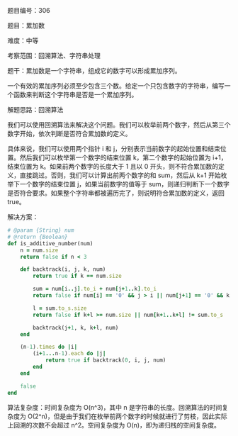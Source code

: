 题目编号：306

题目：累加数

难度：中等

考察范围：回溯算法、字符串处理

题干：累加数是一个字符串，组成它的数字可以形成累加序列。

一个有效的累加序列必须至少包含三个数。给定一个只包含数字的字符串，编写一个函数来判断这个字符串是否是一个累加序列。

解题思路：回溯算法

我们可以使用回溯算法来解决这个问题。我们可以枚举前两个数字，然后从第三个数字开始，依次判断是否符合累加数的定义。

具体来说，我们可以使用两个指针 i 和 j，分别表示当前数字的起始位置和结束位置。然后我们可以枚举第一个数字的结束位置 k，第二个数字的起始位置为 i+1，结束位置为 k。如果前两个数字的长度大于 1 且以 0 开头，则不符合累加数的定义，直接跳过。否则，我们可以计算出前两个数字的和 sum，然后从 k+1 开始枚举下一个数字的结束位置 j，如果当前数字的值等于 sum，则递归判断下一个数字是否符合要求。如果整个字符串都被遍历完了，则说明符合累加数的定义，返回 true。

解决方案：

```ruby
# @param {String} num
# @return {Boolean}
def is_additive_number(num)
    n = num.size
    return false if n < 3

    def backtrack(i, j, k, num)
        return true if k == num.size

        sum = num[i..j].to_i + num[j+1..k].to_i
        return false if num[i] == '0' && j > i || num[j+1] == '0' && k > j+1

        l = sum.to_s.size
        return false if k+l >= num.size || num[k+1..k+l] != sum.to_s

        backtrack(j+1, k, k+l, num)
    end

    (n-1).times do |i|
        (i+1...n-1).each do |j|
            return true if backtrack(0, i, j, num)
        end
    end

    false
end
```

算法复杂度：时间复杂度为 O(n^3)，其中 n 是字符串的长度。回溯算法的时间复杂度为 O(2^n)，但是由于我们在枚举前两个数字的时候就进行了剪枝，因此实际上回溯的次数不会超过 n^2。空间复杂度为 O(n)，即为递归栈的空间复杂度。